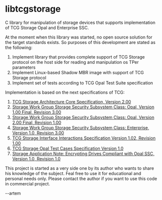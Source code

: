 libtcgstorage
=============

C library for manipulation of storage devices that supports implementation of TCG Storage Opal and Enterprise SSC.

At the moment when this library was started, no open source solution for the target standards exists. So purposes of this development are stated as the following:

1. Implement library that provides complete support of TCG Storage protocol on the host side for reading and manipulation os TPer parameters
2. Implement Linux-based Shadow MBR image with support of TCG Storage protocol
3. Implement set of tests according to TCG Opal Test Suite specification

Implementation is based on the next specifications of TCG:

1. [TCG Storage Architecture Core Specification, Version 2.00](http://www.trustedcomputinggroup.org/resources/tcg_storage_architecture_core_specification)
2. [Storage Work Group Storage Security Subsystem Class: Opal, Version 1.00 Final, Revision 3.00](http://www.trustedcomputinggroup.org/resources/storage_work_group_storage_security_subsystem_class_opal)
3. [Storage Work Group Storage Security Subsystem Class: Opal, Version 2.00 Final, Revision 1.00](http://www.trustedcomputinggroup.org/resources/storage_work_group_storage_security_subsystem_class_opal)
4. [Storage Work Group Storage Security Subsystem Class: Enterprise, Version 1.0, Revision 3.00](http://www.trustedcomputinggroup.org/resources/storage_work_group_storage_security_subsystem_class_enterprise_specification)
5. [TCG Storage Interface Interactions Specification Version 1.02, Revision 1.00](http://www.trustedcomputinggroup.org/resources/storage_work_group_storage_interface_interactions_specification)
6. [TCG Storage Opal Test Cases Specification Version 1.0](http://www.trustedcomputinggroup.org/resources/tcg_storage_opal_test_cases)
7. [Storage Application Note: Encrypting Drives Compliant with Opal SSC, Version 1.0, Revision 1.0](http://www.trustedcomputinggroup.org/resources/storage_application_note_encrypting_drives_compliant_with_opal_ssc)

This project is started as a very side one by its author who wants to share his knowledge of the subject. Feal free to use it for educational and personal needs only. Please contact the author if you want to use this code in commercial project.

--artem